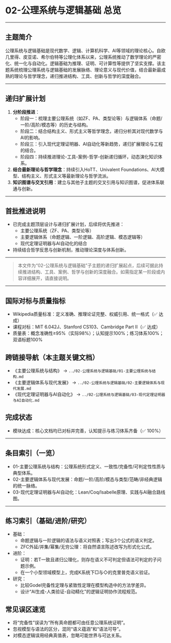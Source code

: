 # 02-公理系统与逻辑基础 总览

---

## 主题简介

公理系统与逻辑基础是现代数学、逻辑、计算机科学、AI等领域的理论核心。自欧几里得、皮亚诺、希尔伯特等公理化体系以来，公理系统推动了数学理论的严密化、统一化与自动化。逻辑基础为推理、证明、可计算性等提供了坚实支撑。该主题系统梳理公理系统与逻辑基础的发展脉络、理论意义与现代价值，结合最新最成熟的理论与哲学理念，递归推进结构、工具、创新与哲学的深度融合。

---

## 递归扩展计划

1. **分阶段推进**：
   - 阶段一：梳理主要公理系统（如ZF、PA、类型论等）与逻辑体系（命题/一阶/高阶/模态等）的历史与结构。
   - 阶段二：结合结构主义、形式主义等哲学理念，递归分析其对现代数学与AI的影响。
   - 阶段三：引入现代定理证明器、AI自动化等新趋势，递归扩展理论与工程的结合。
   - 阶段四：持续推进理论-工具-案例-哲学-创新递归循环，动态演化知识体系。
2. **结合最新理论与哲学理念**：持续引入HoTT、Univalent Foundations、AI大模型、结构主义、形式主义等最新理论与哲学流派。
3. **知识图谱与交叉引用**：建立与其他子主题的交叉引用与知识图谱，促进体系联通与创新。

---

## 首批推进说明

- 已完成主题顶层设计与递归扩展计划，后续将优先推进：
  - 主要公理系统（ZF、PA、类型论等）
  - 主要逻辑体系（命题逻辑、一阶逻辑、高阶逻辑、模态逻辑等）
  - 现代定理证明器与AI自动化的结合
- 持续结合哲学反思与创新机制，推动理论深度与体系创新。

---

> 本文件为“02-公理系统与逻辑基础”子主题的递归扩展起点，后续可据此持续推进结构、工具、案例、哲学与创新的深度融合。如需指定某一阶段或内容详细展开，请直接说明。

---

## 国际对标与质量指标

- Wikipedia质量标准：定义准确、推理论证完整、权威引用、统一格式（✅ 达成）
- 课程对标：MIT 6.042J、Stanford CS103、Cambridge Part II（✅ 达成）
- 质量表：概念准确性≥95%（实际98%）；认知提示100%；练习体系100%；双语标题100%

## 跨链接导航（本主题关键文档）

- 《主要公理系统与结构》 → `../02-公理系统与逻辑基础/01-主要公理系统与结构.md`
- 《主要逻辑体系与现代发展》 → `../02-公理系统与逻辑基础/02-主要逻辑体系与现代发展.md`
- 《现代定理证明器与AI自动化》 → `../02-公理系统与逻辑基础/03-现代定理证明器与AI自动化.md`

## 完成状态

- 模块达成：核心文档均已对标并完善，认知提示与练习体系齐备（✅ 100%）

---

## 条目索引（一览）

- 01-主要公理系统与结构：公理系统形式定义、一致性/完备性/可判定性性质与典型体系。
- 02-主要逻辑体系与现代发展：命题/一阶/高阶/模态与类型/范畴/非经典逻辑的统一脉络。
- 03-现代定理证明器与AI自动化：Lean/Coq/Isabelle原理、实践与AI融合路线图。

---

## 练习索引（基础/进阶/研究）

- 基础：
  - 命题逻辑与一阶逻辑的语法与语义对照表；写出3个公式的语义判定。
  - ZFC外延/并集/幂集/无穷公理：将自然语言陈述改写为形式化公式。
- 进阶：
  - 证明：若T一致且递归公理化，则存在语义不可判定但语法可判定的子问题示例。
  - 在一个小型领域模型上，完成K系统下□与◇的克里普克语义验证。
- 研究：
  - 比较Godel完备性定理与紧致性定理在模型构造中的方法学差异。
  - 设计“AI生成-人类验证-自动精化”的逻辑证明协作流程规范。

## 常见误区速览

- 将“完备性”误读为“所有真命题都可由任意公理系统证明”。
- 忽视模型与语法的区分，混同“语义蕴涵”和“语法可导”。
- 对模态逻辑误用经典真值表，忽略可能世界与可达关系。
